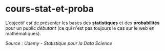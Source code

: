 # cours-stat-et-proba

L'objectif est de présenter les bases des **statistiques** et des **probabilités** pour un public *débutant* (ce qui n'est pas toujours le cas sur le web en mathématiques).


*Source : Udemy - Statistique pour la Data Science*
